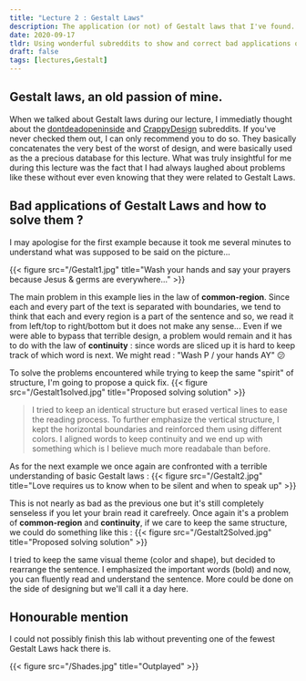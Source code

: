 ```yaml
---
title: "Lecture 2 : Gestalt Laws"
description: The application (or not) of Gestalt laws that I've found.
date: 2020-09-17
tldr: Using wonderful subreddits to show and correct bad applications of Gestalt laws
draft: false
tags: [lectures,Gestalt]
---
```

## Gestalt laws, an old passion of mine.

When we talked about Gestalt laws during our lecture, I immediatly thought about the [dontdeadopeninside](https://www.reddit.com/r/dontdeadopeninside/) and [CrappyDesign](https://www.reddit.com/r/CrappyDesign/) subreddits. If you've never checked them out, I can only recommend you to do so. They basically concatenates the very best of the worst of design, and were basically used as the a precious database for this lecture. What was truly insightful for me during this lecture was the fact that I had always laughed about problems like these without ever even knowing that they were related to Gestalt Laws.

## Bad applications of Gestalt Laws and how to solve them ?

I may apologise for the first example because it took me several minutes to understand what was supposed to be said on the picture...

{{< figure src="/Gestalt1.jpg" title="Wash your hands and say your prayers because Jesus & germs are everywhere..." >}}

The main problem in this example lies in the law of **common-region**. Since each and every part of the text is separated with boundaries, we tend to think that each and every region is a part of the sentence and so, we read it from left/top to right/bottom but it does not make any sense... Even if we were able to bypass that terrible design, a problem would remain and it has to do with the law of **continuity** : since words are sliced up it is hard to keep track of which word is next. We might read : "Wash P / your hands AY" :confused:   

To solve the problems encountered while trying to keep the same "spirit" of structure, I'm going to propose a quick fix.
{{< figure src="/Gestalt1solved.jpg" title="Proposed solving solution" >}}
   
>I tried to keep an identical structure but erased vertical lines to ease the reading process. To further emphasize the vertical structure, I kept the horizontal boundaries and reinforced them using different colors. I aligned words to keep continuity and we end up with something which is I believe much more readabale than before.   
   
As for the next example we once again are confronted with a terrible understanding of basic Gestalt laws : 
{{< figure src="/Gestalt2.jpg" title="Love requires us to know when to be silent and when to speak up" >}}   

This is not nearly as bad as the previous one but it's still completely senseless if you let your brain read it carefreely. Once again it's a problem of **common-region** and **continuity**, if we care to keep the same structure, we could do something like this :
{{< figure src="/Gestalt2Solved.jpg" title="Proposed solving solution" >}}  

I tried to keep the same visual theme (color and shape), but decided to rearrange the sentence. I emphasized the important words (bold) and now, you can fluently read and understand the sentence. More could be done on the side of designing but we'll call it a day here.

## Honourable mention

I could not possibly finish this lab without preventing one of the fewest Gestalt Laws hack there is.

{{< figure src="/Shades.jpg" title="Outplayed" >}} 

